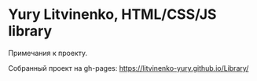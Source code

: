 # Yury Litvinenko, HTML/CSS/JS library 
Примечания к проекту.

Собранный проект на gh-pages: https://litvinenko-yury.github.io/Library/


